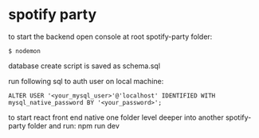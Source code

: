 # spotify party

to start the backend open console at root spotify-party folder:

    $ nodemon

database create script is saved as 
    schema.sql

run following sql to auth user on local machine:

    ALTER USER '<your_mysql_user>'@'localhost' IDENTIFIED WITH mysql_native_password BY '<your_password>';

to start react front end native one folder level deeper
into another spotify-party folder and run:
    npm run dev